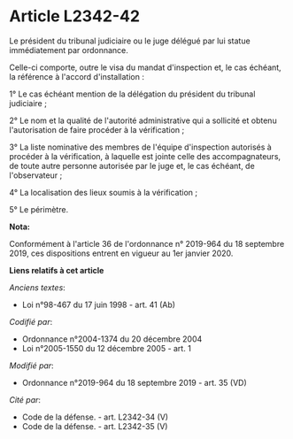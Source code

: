 # Article L2342-42

Le président du   tribunal judiciaire ou le juge délégué par lui statue immédiatement par ordonnance. 

Celle-ci comporte, outre le visa du mandat d'inspection et, le cas échéant, la référence à l'accord d'installation : 

1° Le cas échéant mention de la délégation du président du   tribunal judiciaire ; 

2° Le nom et la qualité de l'autorité administrative qui a sollicité et obtenu l'autorisation de faire procéder à la
vérification ; 

3° La liste nominative des membres de l'équipe d'inspection autorisés à procéder à la vérification, à laquelle est jointe
celle des accompagnateurs, de toute autre personne autorisée par le juge et, le cas échéant, de l'observateur ; 

4° La localisation des lieux soumis à la vérification ; 

5° Le périmètre.

**Nota:**

Conformément à l'article 36 de l'ordonnance n° 2019-964 du 18 septembre 2019, ces dispositions entrent en vigueur au 1er
janvier 2020.

**Liens relatifs à cet article**

_Anciens textes_:

  - Loi n°98-467 du 17 juin 1998 - art. 41 (Ab)

_Codifié par_:

  - Ordonnance n°2004-1374 du 20 décembre 2004
  - Loi n°2005-1550 du 12 décembre 2005 - art. 1

_Modifié par_:

  - Ordonnance n°2019-964 du 18 septembre 2019 - art. 35 (VD)

_Cité par_:

  - Code de la défense. - art. L2342-34 (V)
  - Code de la défense. - art. L2342-35 (V)
